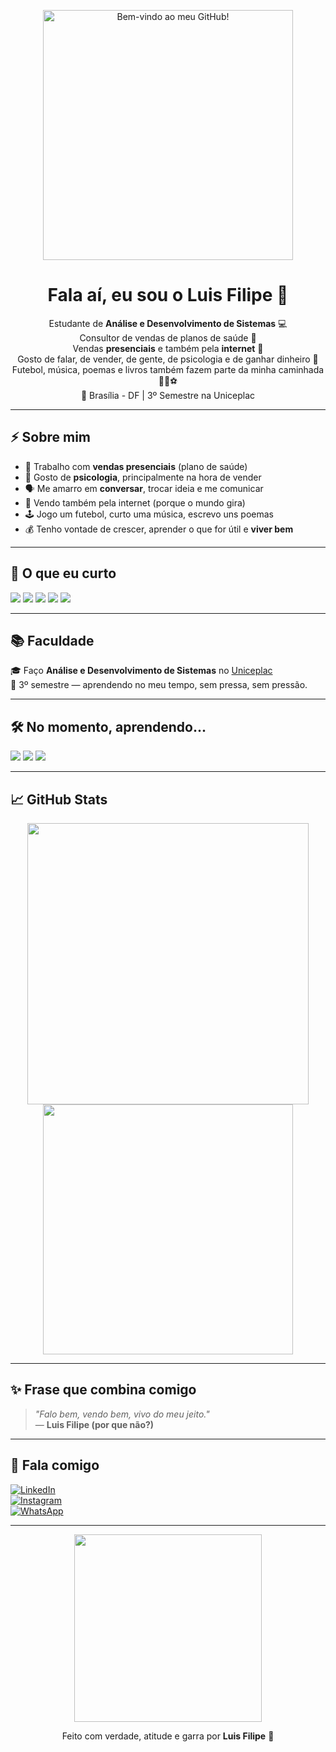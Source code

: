 <!-- Banner animado ou imagem de destaque -->
<p align="center">
  <img src="https://media.giphy.com/media/26tn33aiTi1jkl6H6/giphy.gif" width="400" alt="Bem-vindo ao meu GitHub!">
</p>

<h1 align="center">Fala aí, eu sou o Luis Filipe 👊</h1>

<p align="center">
  Estudante de <strong>Análise e Desenvolvimento de Sistemas</strong> 💻<br>
  Consultor de vendas de planos de saúde 🏥<br>
  Vendas <strong>presenciais</strong> e também pela <strong>internet</strong> 💬<br>
  Gosto de falar, de vender, de gente, de psicologia e de ganhar dinheiro 💸<br>
  Futebol, música, poemas e livros também fazem parte da minha caminhada 🎵📖⚽<br>
  📍 Brasília - DF | 3º Semestre na Uniceplac
</p>

---

## ⚡ Sobre mim

- 💼 Trabalho com **vendas presenciais** (plano de saúde)
- 🧠 Gosto de **psicologia**, principalmente na hora de vender
- 🗣️ Me amarro em **conversar**, trocar ideia e me comunicar
- 📲 Vendo também pela internet (porque o mundo gira)
- 🕹️ Jogo um futebol, curto uma música, escrevo uns poemas
- 💰 Tenho vontade de crescer, aprender o que for útil e **viver bem**

---

## 👊 O que eu curto

<p align="left">
  <img src="https://img.shields.io/badge/Vendas-Gosto%20demais-blue?style=flat&logo=verizon">
  <img src="https://img.shields.io/badge/Psicologia-Interessante-yellow?style=flat&logo=psychologytoday">
  <img src="https://img.shields.io/badge/Futebol-Sempre%20que%20dá-green?style=flat&logo=fifa">
  <img src="https://img.shields.io/badge/M%C3%BAsica-N%C3%A3o%20vivo%20sem-red?style=flat&logo=spotify">
  <img src="https://img.shields.io/badge/Poemas%20&%20Livros-Quando%20bate%20a%20vibe-orange?style=flat&logo=bookstack">
</p>

---

## 📚 Faculdade

🎓 Faço **Análise e Desenvolvimento de Sistemas** no [Uniceplac](https://www.uniceplac.edu.br/)  
📍 3º semestre — aprendendo no meu tempo, sem pressa, sem pressão.

---

## 🛠️ No momento, aprendendo...

<p align="left">
  <img src="https://img.shields.io/badge/Python-ADS-informational?style=for-the-badge&logo=python&logoColor=white">
  <img src="https://img.shields.io/badge/HTML%20%26%20CSS-Básico-important?style=for-the-badge&logo=html5&logoColor=white">
  <img src="https://img.shields.io/badge/JavaScript-Primeiros%20passos-yellow?style=for-the-badge&logo=javascript&logoColor=white">
</p>

---

## 📈 GitHub Stats

<p align="center">
  <img src="https://github-readme-stats.vercel.app/api?username=luisfilipe&show_icons=true&theme=radical" width="450">
  <img src="https://github-readme-streak-stats.herokuapp.com/?user=luisfilipe&theme=radical" width="400">
</p>

---

## ✨ Frase que combina comigo

> _"Falo bem, vendo bem, vivo do meu jeito."_  
> — **Luis Filipe (por que não?)**

---

## 📲 Fala comigo

[![LinkedIn](https://img.shields.io/badge/LinkedIn-LuisFilipe-blue?style=for-the-badge&logo=linkedin)](https://www.linkedin.com)  
[![Instagram](https://img.shields.io/badge/@luisfilipe__oficial-E4405F?style=for-the-badge&logo=instagram&logoColor=white)](https://www.instagram.com)  
[![WhatsApp](https://img.shields.io/badge/WhatsApp-Me%20chama-25D366?style=for-the-badge&logo=whatsapp&logoColor=white)](https://wa.me/55)

---

<p align="center">
  <img src="https://media.giphy.com/media/l3q2K5jinAlChoCLS/giphy.gif" width="300">
</p>

<p align="center">
  Feito com verdade, atitude e garra por <strong>Luis Filipe</strong> 💪
</p>

